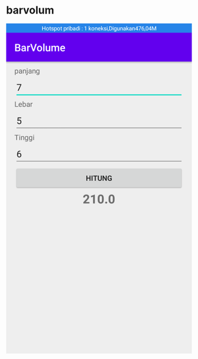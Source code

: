 # barvolum
![alt text](https://github.com/1nt4ni/barvolum/blob/master/Screenshot_2020-07-25-19-00-48-29.png)
